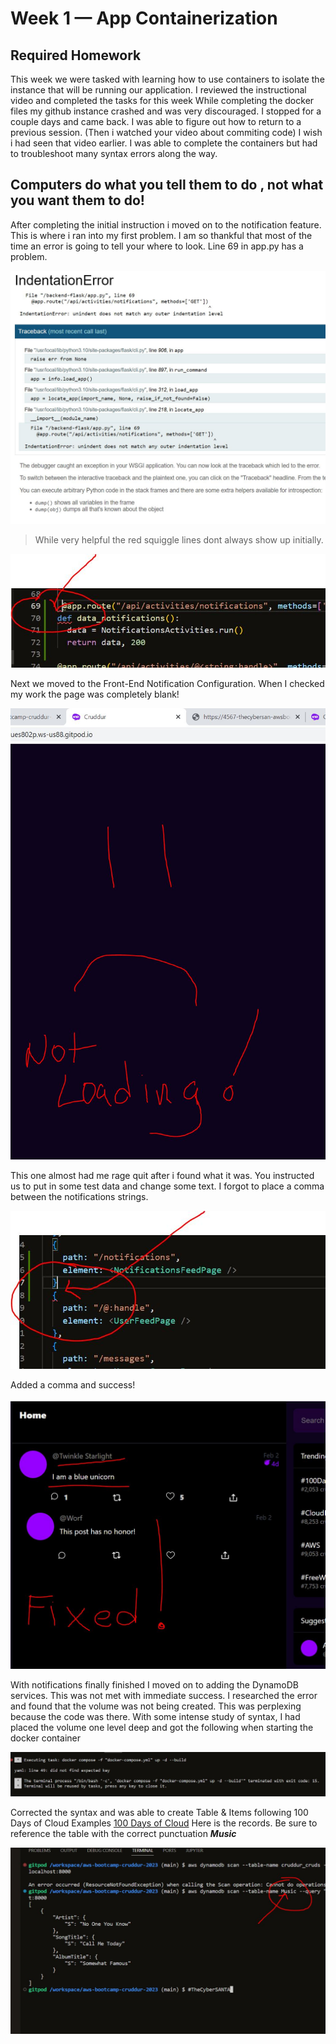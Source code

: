 # Week 1 — App Containerization
## Required Homework
  
This week we were tasked with learning how to use containers to isolate the instance that will be running our application.
I reviewed the instructional video and completed the tasks for this week
While completing the docker files my github instance crashed and was very discouraged. I stopped for a couple days and came back. 
I was able to figure out how to return to a previous session. (Then i watched your video about commiting code) I wish i had seen that video earlier. 
I was able to complete the containers but had to troubleshoot many syntax errors along the way.


## Computers do what you tell them to do , not what you want them to do!

After completing the initial instruction i moved on to the notification feature. This is where i ran into my first problem.
I am so thankful that most of the time an error is going to tell your where to look. Line 69 in app.py has a problem.

![Indentation Error](/journal/assets/apperror.JPG)

> While very helpful the red squiggle lines dont always show up initially.

![Found Error](/journal/assets/apperror2.JPG)

Next we moved to the Front-End Notification Configuration. When I checked my work the page was completely blank!

![CRUDDUR Failure](/journal/assets/apperror4.JPG)

This one almost had me rage quit after i found what it was. You instructed us to put in some test data and change some text. 
I forgot to place a comma between the notifications strings.

![Syntax Hell](/journal/assets/apperror3.JPG)

Added a comma and success!

![Happy Days](/journal/assets/appsuccess.JPG)

With notifications finally finished I moved on to adding the DynamoDB services. 
This was not met with immediate success. I researched the error and found that the volume was not being created.
This was perplexing because the code was there. With some intense study of syntax, I had placed the volume one level deep and got the following when starting the docker container

![Volume Error](/journal/assets/apperror5.JPG)

Corrected the syntax and was able to create Table & Items following 100 Days of Cloud Examples [100 Days of Cloud](https://github.com/100DaysOfCloud/challenge-dynamodb-local)
Here is the records. Be sure to reference the table with the correct punctuation ***Music***

![Table Records](/journal/assets/music.JPG)




